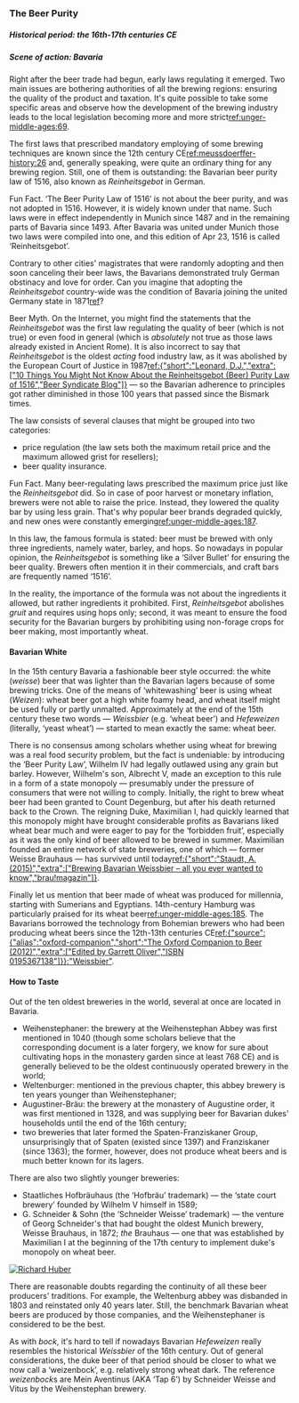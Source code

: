 ### The Beer Purity

##### Historical period: the 16th-17th centuries CE
##### Scene of action: Bavaria

Right after the beer trade had begun, early laws regulating it emerged. Two main issues are bothering authorities of all the brewing regions: ensuring the quality of the product and taxation. It's quite possible to take some specific areas and observe how the development of the brewing industry leads to the local legislation becoming more and more strict[ref:unger-middle-ages:69]().

The first laws that prescribed mandatory employing of some brewing techniques are known since the 12th century CE[ref:meussdoerffer-history:26]() and, generally speaking, were quite an ordinary thing for any brewing region. Still, one of them is outstanding: the Bavarian beer purity law of 1516, also known as *Reinheitsgebot* in German.

Fun Fact. ‘The Beer Purity Law of 1516’ is not about the beer purity, and was not adopted in 1516. However, it is widely known under that name. Such laws were in effect independently in Munich since 1487 and in the remaining parts of Bavaria since 1493. After Bavaria was united under Munich those two laws were compiled into one, and this edition of Apr 23, 1516 is called ‘Reinheitsgebot’.

Contrary to other cities' magistrates that were randomly adopting and then soon canceling their beer laws, the Bavarians demonstrated truly German obstinacy and love for order. Can you imagine that adopting the *Reinheitsgebot* country-wide was the condition of Bavaria joining the united Germany state in 1871[ref](https://en.wikipedia.org/wiki/Reinheitsgebot)?

Beer Myth. On the Internet, you might find the statements that the *Reinheitsgebot* was the first law regulating the quality of beer (which is not true) or even food in general (which is *absolutely* not true as those laws already existed in Ancient Rome). It is also incorrect to say that *Reinheitsgebot* is the oldest *acting* food industry law, as it was abolished by the European Court of Justice in 1987[ref:{"short":"Leonard, D.J.","extra":["10 Things You Might Not Know About the Reinheitsgebot (Beer) Purity Law of 1516","Beer Syndicate Blog"]}](https://beersyndicate.com/blog/tag/oldest-food-safety-law/) — so the Bavarian adherence to principles got rather diminished in those 100 years that passed since the Bismark times.

The law consists of several clauses that might be grouped into two categories:
  * price regulation (the law sets both the maximum retail price and the maximum allowed grist for resellers);
  * beer quality insurance.

Fun Fact. Many beer-regulating laws prescribed the maximum price just like the *Reinheitsgebot* did. So in case of poor harvest or monetary inflation, brewers were not able to raise the price. Instead, they lowered the quality bar by using less grain. That's why popular beer brands degraded quickly, and new ones were constantly emerging[ref:unger-middle-ages:187]().

In this law, the famous formula is stated: beer must be brewed with only three ingredients, namely water, barley, and hops. So nowadays in popular opinion, the *Reinheitsgebot* is something like a ‘Silver Bullet’ for ensuring the beer quality. Brewers often mention it in their commercials, and craft bars are frequently named ‘1516’.

In the reality, the importance of the formula was not about the ingredients it allowed, but rather ingredients it prohibited. First, *Reinheitsgebot* abolishes *gruit* and requires using hops only; second, it was meant to ensure the food security for the Bavarian burgers by prohibiting using non-forage crops for beer making, most importantly wheat.

#### Bavarian White

In the 15th century Bavaria a fashionable beer style occurred: the white (*weisse*) beer that was lighter than the Bavarian lagers because of some brewing tricks. One of the means of ‘whitewashing’ beer is using wheat (*Weizen*): wheat beer got a high white foamy head, and wheat itself might be used fully or partly unmalted. Approximately at the end of the 15th century these two words — *Weissbier* (e.g. ‘wheat beer’) and *Hefeweizen* (literally, ‘yeast wheat’) — started to mean exactly the same: wheat beer.

There is no consensus among scholars whether using wheat for brewing was a real food security problem, but the fact is undeniable: by introducing the ‘Beer Purity Law’, Wilhelm IV had legally outlawed using any grain but barley. However, Wilhelm's son, Albrecht V, made an exception to this rule in a form of a state monopoly — presumably under the pressure of consumers that were not willing to comply. Initially, the right to brew wheat beer had been granted to Count Degenburg, but after his death returned back to the Crown. The reigning Duke, Maximilian I, had quickly learned that this monopoly might have brought considerable profits as Bavarians liked wheat bear much and were eager to pay for the ‘forbidden fruit’, especially as it was the only kind of beer allowed to be brewed in summer. Maximilian founded an entire network of state breweries, one of which — former Weisse Brauhaus — has survived until today[ref:{"short":"Staudt, A. (2015)","extra":["Brewing Bavarian Weissbier – all you ever wanted to know","brau!magazin"]}](https://braumagazin.de/article/brewing-bavarian-weissbier-all-you-ever-wanted-to-know/).

Finally let us mention that beer made of wheat was produced for millennia, starting with Sumerians and Egyptians. 14th-century Hamburg was particularly praised for its wheat beer[ref:unger-middle-ages:185](). The Bavarians borrowed the technology from Bohemian brewers who had been producing wheat beers since the 12th-13th centuries CE[ref:{"source":{"alias":"oxford-companion","short":"The Oxford Companion to Beer (2012)","extra":["Edited by Garrett Oliver","ISBN 0195367138"]}}:"Weissbier"]().

#### How to Taste

Out of the ten oldest breweries in the world, several at once are located in Bavaria.
  * Weihenstephaner: the brewery at the Weihenstephan Abbey was first mentioned in 1040 (though some scholars believe that the corresponding document is a later forgery, we know for sure about cultivating hops in the monastery garden since at least 768 CE) and is generally believed to be the oldest continuously operated brewery in the world;
  * Weltenburger: mentioned in the previous chapter, this abbey brewery is ten years younger than Weihenstephaner;
  * Augustiner-Bräu: the brewery at the monastery of Augustine order, it was first mentioned in 1328, and was supplying beer for Bavarian dukes' households until the end of the 16th century;
  * two breweries that later formed the Spaten-Franziskaner Group, unsurprisingly that of Spaten (existed since 1397) and Franziskaner (since 1363); the former, however, does not produce wheat beers and is much better known for its lagers.

There are also two slightly younger breweries:
  * Staatliches Hofbräuhaus (the ‘Hofbräu’ trademark) — the ‘state court brewery’ founded by Wilhelm V himself in 1589;
  * G. Schneider & Sohn (the ‘Schneider Weisse’ trademark) — the venture of Georg Schneider's that had bought the oldest Munich brewery, Weisse Brauhaus, in 1872; *the* Brauhaus — one that was established by Maximilian I at the beginning of the 17th century to implement duke's monopoly on wheat beer.

[![Richard Huber](/img/weisses-brauhaus.jpg "The Weisses Brauhaus in Kelheim, Bavaria. Constructed in 1607")](https://commons.wikimedia.org/wiki/User:Richard_Huber)

There are reasonable doubts regarding the continuity of all these beer producers' traditions. For example, the Weltenburg abbey was disbanded in 1803 and reinstated only 40 years later. Still, the benchmark Bavarian wheat beers are produced by those companies, and the Weihenstephaner is considered to be the best.

As with *bock*, it's hard to tell if nowadays Bavarian *Hefeweizen* really resembles the historical *Weissbier* of the 16th century. Out of general considerations, the duke beer of that period should be closer to what we now call a ‘weizenbock’, e.g. relatively strong wheat dark. The reference *weizenbock*s are Mein Aventinus (AKA ‘Tap 6’) by Schneider Weisse and Vitus by the Weihenstephan brewery.